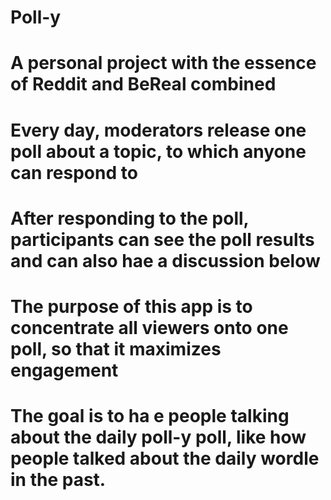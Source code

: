 # Poll-y
# A personal project with the essence of Reddit and BeReal combined
# Every day, moderators release one poll about a topic, to which anyone can respond to

# After responding to the poll, participants can see the poll results and can also hae a discussion below

# The purpose of this app is to concentrate all viewers onto one poll, so that it maximizes engagement
# The goal is to ha e people talking about the daily poll-y poll, like how people talked about the daily wordle in the past.
